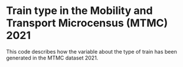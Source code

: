 # Train type in the Mobility and Transport Microcensus (MTMC) 2021

This code describes how the variable about the type of train has been generated in the MTMC dataset 2021.

